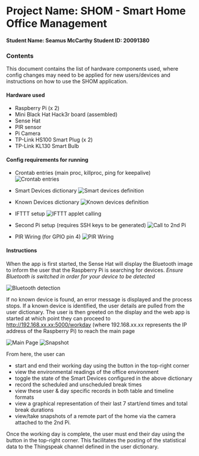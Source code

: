 # Project Name: SHOM - Smart Home Office Management 
#### Student Name: Seamus McCarthy   Student ID: 20091380

### Contents

This document contains the list of hardware components used, where config changes may need to be applied for new users/devices and instructions on how to use the SHOM application.

#### Hardware used
- Raspberry Pi (x 2)
- Mini Black Hat Hack3r board (assembled)
- Sense Hat
- PIR sensor
- Pi Camera
- TP-Link HS100 Smart Plug (x 2)
- TP-Link KL130 Smart Bulb

#### Config requirements for running

- Crontab entries (main proc, killproc, ping for keepalive)
![][CRON]

- Smart Devices dictionary
![][SD]

- Known Devices dictionary
![][KD]

- IFTTT setup
![][IFTTT]

- Second Pi setup (requires SSH keys to be generated)
![][2ndPI]

- PIR Wiring (for GPIO pin 4)
![][PIRW]

#### Instructions

When the app is first started, the Sense Hat will display the Bluetooth image to inform the user that the Raspberry Pi is searching for devices.
*Ensure Bluetooth is switched in order for your device to be detected*

![][BT]

If no known device is found, an error message is displayed and the process stops.
If a known device is identified, the user details are pulled from the user dictionary. The user is then greeted on the display and the web app is started at which point they can proceed to http://192.168.xx.xx:5000/workday (where 192.168.xx.xx represents the IP address of the Raspberry Pi) to reach the main page

![][MAIN]
![][SNAP]

From here, the user can
- start and end their working day using the button in the top-right corner
- view the environmental readings of the office environment
- toggle the state of the Smart Devices configured in the above dictionary
- record the scheduled and unscheduled break times
- view these user & day specific records in both table and timeline formats
- view a graphical representation of their last 7 start/end times and total break durations
- view/take snapshots of a remote part of the home via the camera attached to the 2nd Pi.

Once the working day is complete, the user must end their day using the button in the top-right corner. This facilitates the posting of the statistical data to the Thingspeak channel defined in the user dictionary.

[KD]: https://github.com/SeamusMcCarthy/CompSysAssign2/blob/master/doc_images/KnownDevices.jpg "Known devices definition"
[SD]: https://github.com/SeamusMcCarthy/CompSysAssign2/blob/master/doc_images/SmartDevices.jpg "Smart devices definition"
[IFTTT]: https://github.com/SeamusMcCarthy/CompSysAssign2/blob/master/doc_images/IFTTT.jpg "IFTTT applet calling"
[2ndPI]: https://github.com/SeamusMcCarthy/CompSysAssign2/blob/master/doc_images/SecondPi.jpg "Call to 2nd Pi"
[CRON]: https://github.com/SeamusMcCarthy/CompSysAssign2/blob/master/doc_images/crontab.jpg "Crontab entries"
[PIRW]: https://github.com/SeamusMcCarthy/CompSysAssign2/blob/master/doc_images/PIRWiring.jpg "PIR Wiring"
[BT]: https://github.com/SeamusMcCarthy/CompSysAssign2/blob/master/doc_images/BT.jpg "Bluetooth detection"
[MAIN]: https://github.com/SeamusMcCarthy/CompSysAssign2/blob/master/doc_images/Main.jpg "Main Page"
[SNAP]: https://github.com/SeamusMcCarthy/CompSysAssign2/blob/master/doc_images/Snapshot.jpg "Snapshot"
